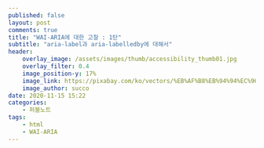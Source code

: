 ```yaml
---
published: false
layout: post
comments: true
title: "WAI-ARIA에 대한 고찰 : 1탄"
subtitle: "aria-label과 aria-labelledby에 대해서"
header:
    overlay_image: /assets/images/thumb/accessibility_thumb01.jpg
    overlay_filter: 0.4
    image_position-y: 17%
    image_link: https://pixabay.com/ko/vectors/%EB%AF%B8%EB%94%94%EC%96%B4-%EB%93%A4%EC%96%B4-%EC%B0%B8%EC%A1%B0-%ED%86%A0%ED%81%AC-2288459/
    image_author: succo
date: 2020-11-15 15:22
categories:
    - 퍼블노트
tags:
    - html
    - WAI-ARIA
---
```


